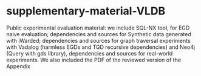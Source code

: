 # supplementary-material-VLDB
Public experimental evaluation material: we include SQL-NX tool, for EGD naive evaluation; dependencies and sources for Synthetic data generated with iWarded; dependencies and sources for graph traversal experiments with Vadalog (harmless EGDs and TGD recursive dependencies) and Neo4j (Query with gds library), dependencies and sources for real-world experiments. We also included the PDF of the reviewed version of the Appendix
